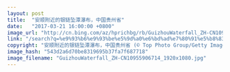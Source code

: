 ```yaml
---
layout: post
title:  "安顺附近的银链坠潭瀑布，中国贵州省"
date:   "2017-03-21 16:00:00 +0800"
image_url: "http://cn.bing.com/az/hprichbg/rb/GuizhouWaterfall_ZH-CN10955906714_1920x1080.jpg"
link: "/search?q=%e9%93%b6%e9%93%be%e5%9d%a0%e6%bd%ad%e7%80%91%e5%b8%83&form=hpcapt&mkt=zh-cn"
copyright: "安顺附近的银链坠潭瀑布，中国贵州省 (© Top Photo Group/Getty Images)"
image_hash: "543d2a6d70be8319695b37fa7f687718"
image_filename: "GuizhouWaterfall_ZH-CN10955906714_1920x1080.jpg"
---
```

